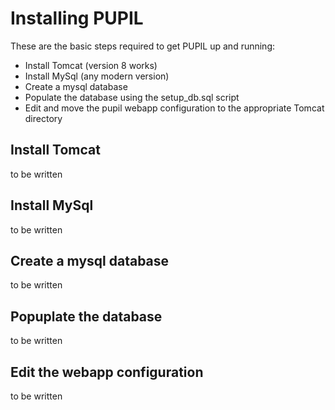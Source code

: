 # Installing PUPIL

These are the basic steps required to get PUPIL up and running:

* Install Tomcat (version 8 works)
* Install MySql (any modern version)
* Create a mysql database
* Populate the database using the setup_db.sql script
* Edit and move the pupil webapp configuration to the appropriate Tomcat directory

## Install Tomcat

to be written

## Install MySql

to be written

## Create a mysql database

to be written

## Popuplate the database

to be written

## Edit the webapp configuration

to be written


